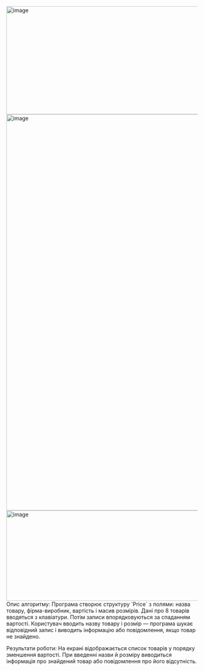 <img width="964" height="284" alt="image" src="https://github.com/user-attachments/assets/d7148de7-3d84-4ed6-a1fe-6fea54f8a263" />
<img width="544" height="1042" alt="image" src="https://github.com/user-attachments/assets/c7230b82-4b4c-48a5-9901-ae92ebab1dfe" />
<img width="637" height="238" alt="image" src="https://github.com/user-attachments/assets/243fe689-5998-407e-addf-e28907e384bb" />
Опис алгоритму:
Програма створює структуру `Price` з полями: назва товару, фірма-виробник, вартість і масив розмірів. Дані про 8 товарів вводяться з клавіатури. Потім записи впорядковуються за спаданням вартості. Користувач вводить назву товару і розмір — програма шукає відповідний запис і виводить інформацію або повідомлення, якщо товар не знайдено.

Результати роботи:
На екрані відображається список товарів у порядку зменшення вартості. При введенні назви й розміру виводиться інформація про знайдений товар або повідомлення про його відсутність.
